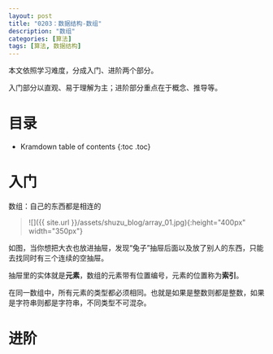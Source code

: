 ```yaml
---
layout: post
title: "0203：数据结构-数组"
description: "数组"
categories: [算法]
tags: [算法, 数据结构]
---
```


本文依照学习难度，分成入门、进阶两个部分。

入门部分以直观、易于理解为主；进阶部分重点在于概念、推导等。

# 目录

* Kramdown table of contents
{:toc .toc}

# 入门 

数组：自己的东西都是相连的

> ![]({{ site.url }}/assets/shuzu_blog/array_01.jpg){:height="400px" width="350px"}

如图，当你想把大衣也放进抽屉，发现“兔子”抽屉后面以及放了别人的东西，只能去找同时有三个连续的空抽屉。

抽屉里的实体就是**元素**，数组的元素带有位置编号，元素的位置称为**索引**。

在同一数组中，所有元素的类型都必须相同。也就是如果是整数则都是整数，如果是字符串则都是字符串，不同类型不可混杂。



# 进阶 

[^1]: 参考文献.
[1] 算法图解 Aditya Bhargava (作者) 袁国忠 (译者)